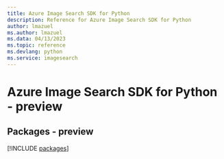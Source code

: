```yaml
---
title: Azure Image Search SDK for Python
description: Reference for Azure Image Search SDK for Python
author: lmazuel
ms.author: lmazuel
ms.data: 04/13/2023
ms.topic: reference
ms.devlang: python
ms.service: imagesearch
---
```

# Azure Image Search SDK for Python - preview
## Packages - preview
[!INCLUDE [packages](image-search-index.md)]